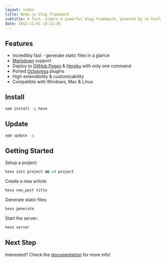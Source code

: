 ```yaml
---
layout: index
title: Node.js blog framework
subtitle: A fast, simple & powerful blog framework, powered by <a href="http://nodejs.org">Node.js</a>.
date: 2012-11-01 18:13:30
---
```


## Features

- Incredibly fast - generate static files in a glance
- [Markdown] support
- Deploy to [GitHub Pages] & [Heroku] with only one command
- Ported [Octopress] plugins
- High extendibility & customizability
- Compatible with Windows, Mac & Linux

## Install

``` bash
npm install -g hexo
```

## Update

``` bash
npm update -g
```
	
## Getting Started

Setup a project:

``` bash
hexo init project && cd project
```
	
Create a new article:

``` bash
hexo new_post title
```
	
Generate static files:

``` bash
hexo generate
```
	
Start the server:

``` bash
hexo server
```
	
## Next Step

Interested? Check the [documentation](docs) for more info!

[Markdown]: http://daringfireball.net/projects/markdown/
[GitHub Pages]: http://pages.github.com/
[Heroku]: http://heroku.com/
[Octopress]: http://octopress.org/